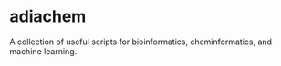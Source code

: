 # adiachem
A collection of useful scripts for bioinformatics, cheminformatics, and machine learning.
